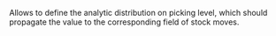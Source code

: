 Allows to define the analytic distribution on picking level, which
should propagate the value to the corresponding field of stock moves.
